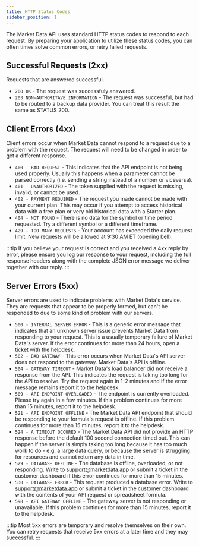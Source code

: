 ```yaml
---
title: HTTP Status Codes
sidebar_position: 1
---
```


The Market Data API uses standard HTTP status codes to respond to each request. By preparing your application to utilize these status codes, you can often times solve common errors, or retry failed requests.

## Successful Requests (2xx)

Requests that are answered successful.

- `200 OK` - The request was successfuly answered.
- `203 NON-AUTHORITAVE INFORMATION` - The request was successful, but had to be routed to a backup data provider. You can treat this result the same as STATUS 200.

## Client Errors (4xx)

Client errors occur when Market Data cannot respond to a request due to a problem with the request. The request will need to be changed in order to get a different response.

- `400 - BAD REQUEST` - This indicates that the API endpoint is not being used properly. Usually this happens when a parameter cannot be parsed correctly (i.e. sending a string instead of a number or viceversa).
- `401 - UNAUTHORIZED` - The token supplied with the request is missing, invalid, or cannot be used.
- `402 - PAYMENT REQUIRED` - The request you made cannot be made with your current plan. This may occur if you attempt to access historical data with a free plan or very old historical data with a Starter plan.
- `404 - NOT FOUND` - There is no data for the symbol or time period requested. Try a different symbol or a different timeframe.
- `429 - TOO MANY REQUESTS` - Your account has exceeded the daily request limit. New requests will be allowed at 9:30 AM ET (opening bell).

:::tip
If you believe your request is correct and you received a 4xx reply by error, please ensure you log our response to your request, including the full response headers along with the complete JSON error message we deliver together with our reply.
:::

## Server Errors (5xx)

Server errors are used to indicate problems with Market Data's service. They are requests that appear to be properly formed, but can't be responded to due to some kind of problem with our servers. 

- `500 - INTERNAL SERVER ERROR` - This is a generic error message that indicates that an unknown server issue prevents Market Data from responding to your request. This is a usually temporary failure of Market Data's server. If the error continues for more than 24 hours, open a ticket with the helpdesk.
- `502 - BAD GATEWAY` - This error occurs when Market Data's API server does not respond to the gateway. Market Data's API is offline.
- `504 - GATEWAY TIMEOUT` - Market Data's load balancer did not receive a response from the API. This indicates the request is taking too long for the API to resolve. Try the request again in 1-2 minutes and if the error message remains report it to the helpdesk.
- `509 - API ENDPOINT OVERLOADED` - The endpoint is currently overloaded. Please try again in a few minutes. If this problem continues for more than 15 minutes, report it to the helpdesk.
- `521 - API ENDPOINT OFFLINE` - The Market Data API endpoint that should be responding to your formula's request is offline. If this problem continues for more than 15 minutes, report it to the helpdesk.
- `524 - A TIMEOUT OCCURED` - The Market Data API did not provide an HTTP response before the default 100 second connection timed out. This can happen if the server is simply taking too long because it has too much work to do - e.g. a large data query, or because the server is struggling for resources and cannot return any data in time.
- `529 - DATABASE OFFLINE` - The database is offline, overloaded, or not responding. Write to support@marketdata.app or submit a ticket in the customer dashboard if this error continues for more than 15 minutes.
- `530 - DATABASE ERROR` - This request produced a database error. Write to support@marketdata.app or submit a ticket in the customer dashboard with the contents of your API request or spreadsheet formula.
- `598 - API GATEWAY OFFLINE` - The gateway server is not responding or unavailable. If this problem continues for more than 15 minutes, report it to the helpdesk.

:::tip 
Most 5xx errors are temporary and resolve themselves on their own. You can retry requests that receive 5xx errors at a later time and they may successful.
:::
